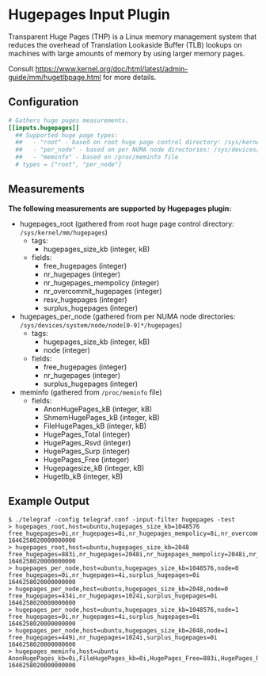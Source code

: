 # Hugepages Input Plugin

Transparent Huge Pages (THP) is a Linux memory management system that reduces the overhead of
Translation Lookaside Buffer (TLB) lookups on machines with large amounts of memory by using larger
memory pages.

Consult <https://www.kernel.org/doc/html/latest/admin-guide/mm/hugetlbpage.html> for more details.

## Configuration

```toml
# Gathers huge pages measurements.
[[inputs.hugepages]]
  ## Supported huge page types:
  ##   - "root" - based on root huge page control directory: /sys/kernel/mm/hugepages
  ##   - "per_node" - based on per NUMA node directories: /sys/devices/system/node/node[0-9]*/hugepages
  ##   - "meminfo" - based on /proc/meminfo file
  # types = ["root", "per_node"]
```

## Measurements

**The following measurements are supported by Hugepages plugin:**

- hugepages_root (gathered from root huge page control directory: `/sys/kernel/mm/hugepages`)
  - tags:
    - hugepages_size_kb (integer, kB)
  - fields:
    - free_hugepages (integer)
    - nr_hugepages (integer)
    - nr_hugepages_mempolicy (integer)
    - nr_overcommit_hugepages (integer)
    - resv_hugepages (integer)
    - surplus_hugepages (integer)
- hugepages_per_node (gathered from per NUMA node directories: `/sys/devices/system/node/node[0-9]*/hugepages`)
  - tags:
    - hugepages_size_kb (integer, kB)
    - node (integer)
  - fields:
    - free_hugepages (integer)
    - nr_hugepages (integer)
    - surplus_hugepages (integer)
- meminfo (gathered from `/proc/meminfo` file)
  - fields:
    - AnonHugePages_kB (integer, kB)
    - ShmemHugePages_kB (integer, kB)
    - FileHugePages_kB (integer, kB)
    - HugePages_Total (integer)
    - HugePages_Rsvd (integer)
    - HugePages_Surp (integer)
    - HugePages_Free (integer)
    - Hugepagesize_kB (integer, kB)
    - Hugetlb_kB (integer, kB)

## Example Output

```text
$ ./telegraf -config telegraf.conf -input-filter hugepages -test
> hugepages_root,host=ubuntu,hugepages_size_kb=1048576 free_hugepages=0i,nr_hugepages=8i,nr_hugepages_mempolicy=8i,nr_overcommit_hugepages=0i,resv_hugepages=0i,surplus_hugepages=0i 1646258020000000000
> hugepages_root,host=ubuntu,hugepages_size_kb=2048 free_hugepages=883i,nr_hugepages=2048i,nr_hugepages_mempolicy=2048i,nr_overcommit_hugepages=0i,resv_hugepages=0i,surplus_hugepages=0i 1646258020000000000
> hugepages_per_node,host=ubuntu,hugepages_size_kb=1048576,node=0 free_hugepages=0i,nr_hugepages=4i,surplus_hugepages=0i 1646258020000000000
> hugepages_per_node,host=ubuntu,hugepages_size_kb=2048,node=0 free_hugepages=434i,nr_hugepages=1024i,surplus_hugepages=0i 1646258020000000000
> hugepages_per_node,host=ubuntu,hugepages_size_kb=1048576,node=1 free_hugepages=0i,nr_hugepages=4i,surplus_hugepages=0i 1646258020000000000
> hugepages_per_node,host=ubuntu,hugepages_size_kb=2048,node=1 free_hugepages=449i,nr_hugepages=1024i,surplus_hugepages=0i 1646258020000000000
> hugepages_meminfo,host=ubuntu AnonHugePages_kb=0i,FileHugePages_kb=0i,HugePages_Free=883i,HugePages_Rsvd=0i,HugePages_Surp=0i,HugePages_Total=2048i,Hugepagesize_kb=2048i,Hugetlb_kb=12582912i,ShmemHugePages_kb=0i 1646258020000000000

```
